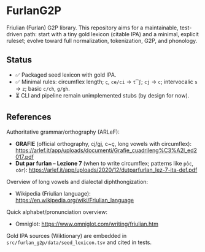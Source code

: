 # FurlanG2P

Friulian (Furlan) G2P library. This repository aims for a maintainable, test-driven path: start with a tiny gold lexicon (citable IPA) and a minimal, explicit ruleset; evolve toward full normalization, tokenization, G2P, and phonology.

## Status

- ✅ Packaged seed lexicon with gold IPA.
- ✅ Minimal rules: circumflex length; `ç`, `ce/ci` → `t͡ʃ`; `cj` → `c`; intervocalic `s` → `z`; basic `c/ch`, `g/gh`.
- ⏳ CLI and pipeline remain unimplemented stubs (by design for now).

## References

Authoritative grammar/orthography (ARLeF):
- **GRAFIE** (official orthography, cj/gj, c~ç, long vowels with circumflex): https://arlef.it/app/uploads/documenti/Grafie_cuadrileng%C3%A2l_ed2017.pdf
- **Dut par furlan – Lezione 7** (when to write circumflex; patterns like `pôc`, `côr`): https://arlef.it/app/uploads/2020/12/dutparfurlan_lez-7-ita-def.pdf

Overview of long vowels and dialectal diphthongization:
- Wikipedia (Friulian language): https://en.wikipedia.org/wiki/Friulian_language

Quick alphabet/pronunciation overview:
- Omniglot: https://www.omniglot.com/writing/friulian.htm

Gold IPA sources (Wiktionary) are embedded in `src/furlan_g2p/data/seed_lexicon.tsv` and cited in tests.

